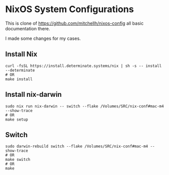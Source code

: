 # NixOS System Configurations

This is clone of https://github.com/mitchellh/nixos-config all basic documentation there.

I made some changes for my cases.

## Install Nix
```shell
curl -fsSL https://install.determinate.systems/nix | sh -s -- install --determinate
# OR
make install
```

## Install nix-darwin
```shell
sudo nix run nix-darwin -- switch --flake /Volumes/SRC/nix-conf#mac-m4 --show-trace
# OR
make setup
```

## Switch
```shell
sudo darwin-rebuild switch --flake /Volumes/SRC/nix-conf#mac-m4 --show-trace
# OR
make switch
# OR
make
```

